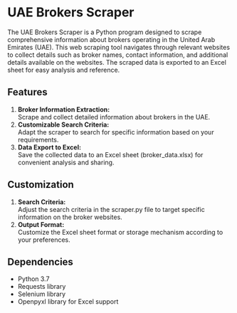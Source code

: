 # UAE Brokers Scraper
The UAE Brokers Scraper is a Python program designed to scrape comprehensive information about brokers operating in the United Arab Emirates (UAE). This web scraping tool navigates through relevant websites to collect details such as broker names, contact information, and additional details available on the websites. The scraped data is exported to an Excel sheet for easy analysis and reference.

## Features
1. **Broker Information Extraction:**<br/>
Scrape and collect detailed information about brokers in the UAE.
3. **Customizable Search Criteria:**<br/>
Adapt the scraper to search for specific information based on your requirements.
3. **Data Export to Excel:**<br/>
Save the collected data to an Excel sheet (broker_data.xlsx) for convenient analysis and sharing.

## Customization
1. **Search Criteria:**<br>
Adjust the search criteria in the scraper.py file to target specific information on the broker websites.
2. **Output Format:**<br>
Customize the Excel sheet format or storage mechanism according to your preferences.

## Dependencies
- Python 3.7
- Requests library
- Selenium library
- Openpyxl library for Excel support
